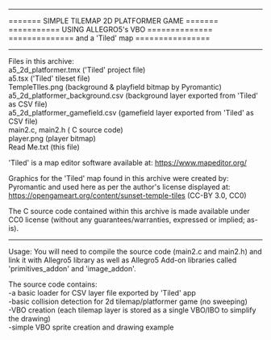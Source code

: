 
*************************************************
======= SIMPLE TILEMAP 2D PLATFORMER GAME =======   
===========   USING ALLEGRO5's VBO  ==============   
============== and a 'Tiled' map ================    
*************************************************

Files in this archive:   
   a5_2d_platformer.tmx  ('Tiled' project file)   
   a5.tsx  ('Tiled' tileset file)   
   TempleTIles.png (background & playfield bitmap by Pyromantic)   
   a5_2d_platformer_background.csv (background layer exported from 'Tiled' as CSV file)   
   a5_2d_platformer_gamefield.csv  (gamefield layer exported from 'Tiled' as CSV file)   
   main2.c, main2.h  ( C source code)   
   player.png  (player bitmap)   
   Read Me.txt  (this file)   

'Tiled' is a map editor software available at: https://www.mapeditor.org/

Graphics for the 'Tiled' map found in this archive were created by: Pyromantic
and used here as per the author's license displayed at: https://opengameart.org/content/sunset-temple-tiles   (CC-BY 3.0, CC0)

The C source code contained within this archive is made available under CC0 license (without any guarantees/warranties, expressed or implied; as-is).

----
Usage: You will need to compile the source code (main2.c and main2.h) and link it with Allegro5 library as well as Allegro5 Add-on libraries called 'primitives_addon' and 'image_addon'.

The source code contains:   
	-a basic loader for CSV layer file exported by 'Tiled' app   
	-basic collision detection for 2d tilemap/platformer game (no sweeping)   
	-VBO creation (each tilemap layer is stored as a single VBO/IBO to simplify the drawing)  
	-simple VBO sprite creation and drawing example   
